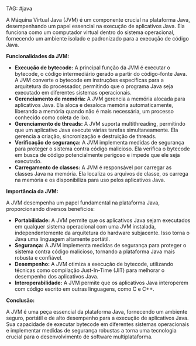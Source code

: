 TAG: #java 

A Máquina Virtual Java (JVM) é um componente crucial na plataforma Java, desempenhando um papel essencial na execução de aplicativos Java. Ela funciona como um computador virtual dentro do sistema operacional, fornecendo um ambiente isolado e padronizado para a execução de código Java.

**Funcionalidades da JVM:**

- **Execução de bytecode:** A principal função da JVM é executar o bytecode, o código intermediário gerado a partir do código-fonte Java. A JVM converte o bytecode em instruções específicas para a arquitetura do processador, permitindo que o programa Java seja executado em diferentes sistemas operacionais.
- **Gerenciamento de memória:** A JVM gerencia a memória alocada para aplicativos Java. Ela aloca e desaloca memória automaticamente, liberando a memória quando não é mais necessária, um processo conhecido como coleta de lixo.
- **Gerenciamento de threads:** A JVM suporta multithreading, permitindo que um aplicativo Java execute várias tarefas simultaneamente. Ela gerencia a criação, sincronização e destruição de threads.
- **Verificação de segurança:** A JVM implementa medidas de segurança para proteger o sistema contra código malicioso. Ela verifica o bytecode em busca de código potencialmente perigoso e impede que ele seja executado.
- **Carregamento de classes:** A JVM é responsável por carregar as classes Java na memória. Ela localiza os arquivos de classe, os carrega na memória e os disponibiliza para uso pelos aplicativos Java.

**Importância da JVM:**

A JVM desempenha um papel fundamental na plataforma Java, proporcionando diversos benefícios:

- **Portabilidade:** A JVM permite que os aplicativos Java sejam executados em qualquer sistema operacional com uma JVM instalada, independentemente da arquitetura do hardware subjacente. Isso torna o Java uma linguagem altamente portátil.
- **Segurança:** A JVM implementa medidas de segurança para proteger o sistema contra código malicioso, tornando a plataforma Java mais robusta e confiável.
- **Desempenho:** A JVM otimiza a execução de bytecode, utilizando técnicas como compilação Just-In-Time (JIT) para melhorar o desempenho dos aplicativos Java.
- **Interoperabilidade:** A JVM permite que os aplicativos Java interoperem com código escrito em outras linguagens, como C e C++.

**Conclusão:**

A JVM é uma peça essencial da plataforma Java, fornecendo um ambiente seguro, portátil e de alto desempenho para a execução de aplicativos Java. Sua capacidade de executar bytecode em diferentes sistemas operacionais e implementar medidas de segurança robustas a torna uma tecnologia crucial para o desenvolvimento de software multiplataforma.
